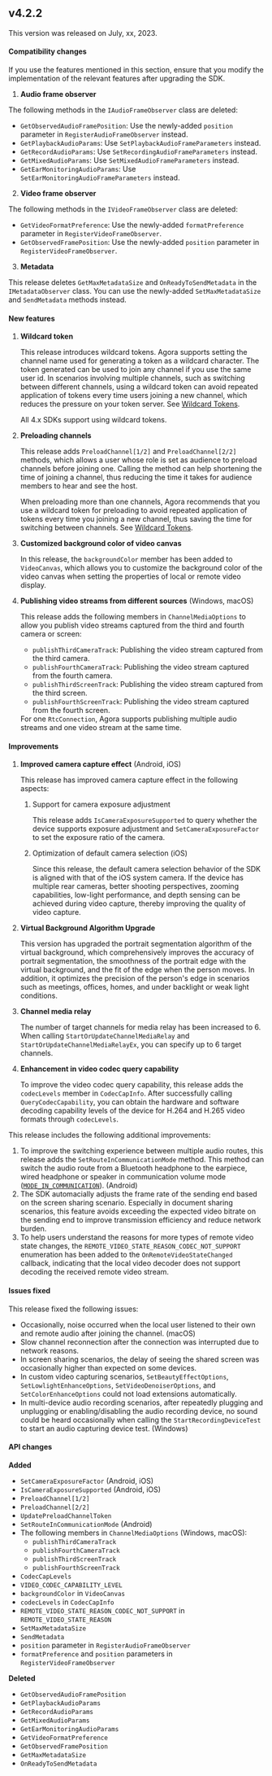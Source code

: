 ## v4.2.2

This version was released on July, xx, 2023.

#### Compatibility changes

If you use the features mentioned in this section, ensure that you modify the implementation of the relevant features after upgrading the SDK.

1. **Audio frame observer**

The following methods in the `IAudioFrameObserver` class are deleted:

- `GetObservedAudioFramePosition`: Use the newly-added `position` parameter in  `RegisterAudioFrameObserver` instead.
- `GetPlaybackAudioParams`: Use `SetPlaybackAudioFrameParameters` instead.
- `GetRecordAudioParams`: Use `SetRecordingAudioFrameParameters` instead.
- `GetMixedAudioParams`: Use `SetMixedAudioFrameParameters` instead.
- `GetEarMonitoringAudioParams`: Use `SetEarMonitoringAudioFrameParameters` instead.

2. **Video frame observer**

The following methods in the `IVideoFrameObserver` class are deleted:

- `GetVideoFormatPreference`: Use the newly-added `formatPreference` parameter in  `RegisterVideoFrameObserver`. 
- `GetObservedFramePosition`: Use the newly-added `position` parameter in  `RegisterVideoFrameObserver`.

3. **Metadata**

This release deletes `GetMaxMetadataSize` and `OnReadyToSendMetadata` in the `IMetadataObserver` class. You can use the newly-added `SetMaxMetadataSize` and `SendMetadata` methods instead.

#### New features

1. **Wildcard token**

   This release introduces wildcard tokens. Agora supports setting the channel name used for generating a token as a wildcard character. The token generated can be used to join any channel if you use the same user id. In scenarios involving multiple channels, such as switching between different channels, using a wildcard token can avoid repeated application of tokens every time users joining a new channel, which reduces the pressure on your token server. See [Wildcard Tokens](https://docportal.shengwang.cn/cn/live-streaming-premium-4.x/wildcard_token?platform=All%20Platforms).

   <div class="alert info">All 4.x SDKs support using wildcard tokens.</div>

2. **Preloading channels**

   This release adds `PreloadChannel[1/2]` and `PreloadChannel[2/2]` methods, which allows a user whose role is set as audience to preload channels before joining one. Calling the method can help shortening the time of joining a channel, thus reducing the time it takes for audience members to hear and see the host.

   When preloading more than one channels, Agora recommends that you use a wildcard token for preloading to avoid repeated application of tokens every time you joining a new channel, thus saving the time for switching between channels. See [Wildcard Tokens](https://docportal.shengwang.cn/cn/live-streaming-premium-4.x/wildcard_token?platform=All%20Platforms).

3. **Customized background color of video canvas**

   In this release, the `backgroundColor` member has been added to `VideoCanvas`, which allows you to customize the background color of the video canvas when setting the properties of local or remote video display.

4. **Publishing video streams from different sources** (Windows, macOS)

   This release adds the following members in `ChannelMediaOptions` to allow you publish video streams captured from the third and fourth camera or screen:

   - `publishThirdCameraTrack`: Publishing the video stream captured from the third camera.
   - `publishFourthCameraTrack`: Publishing the video stream captured from the fourth camera.
   - `publishThirdScreenTrack`: Publishing the video stream captured from the third screen.
   - `publishFourthScreenTrack`: Publishing the video stream captured from the fourth screen.

   <div class="alert info">For one <code>RtcConnection</code>, Agora supports publishing multiple audio streams and one video stream at the same time.</div>

#### Improvements

1. **Improved camera capture effect** (Android, iOS)

   This release has improved camera capture effect in the following aspects:

   1. Support for camera exposure adjustment

      This release adds `IsCameraExposureSupported` to query whether the device supports exposure adjustment and `SetCameraExposureFactor` to set the exposure ratio of the camera.

   2. Optimization of default camera selection (iOS)

      Since this release, the default camera selection behavior of the SDK is aligned with that of the iOS system camera. If the device has multiple rear cameras, better shooting perspectives, zooming capabilities, low-light performance, and depth sensing can be achieved during video capture, thereby improving the quality of video capture.

2. **Virtual Background Algorithm Upgrade**

   This version has upgraded the portrait segmentation algorithm of the virtual background, which comprehensively improves the accuracy of portrait segmentation, the smoothness of the portrait edge with the virtual background, and the fit of the edge when the person moves. In addition, it optimizes the precision of the person's edge in scenarios such as meetings, offices, homes, and under backlight or weak light conditions.

3. **Channel media relay**

   The number of target channels for media relay has been increased to 6. When calling `StartOrUpdateChannelMediaRelay` and `StartOrUpdateChannelMediaRelayEx`, you can specify up to 6 target channels.

4. **Enhancement in video codec query capability**

   To improve the video codec query capability, this release adds the `codecLevels` member in `CodecCapInfo`. After successfully calling `QueryCodecCapability`, you can obtain the hardware and software decoding capability levels of the device for H.264 and H.265 video formats through `codecLevels`.

This release includes the following additional improvements:

1. To improve the switching experience between multiple audio routes, this release adds the `SetRouteInCommunicationMode` method. This method can switch the audio route from a Bluetooth headphone to the earpiece, wired headphone or speaker in communication volume mode ([`MODE_IN_COMMUNICATION`](https://developer.android.google.cn/reference/kotlin/android/media/AudioManager?hl=en#mode_in_communication)). (Android)
2. The SDK automacially adjusts the frame rate of the sending end based on the screen sharing scenario. Especially in document sharing scenarios, this feature avoids exceeding the expected video bitrate on the sending end to improve transmission efficiency and reduce network burden.
3. To help users understand the reasons for more types of remote video state changes, the `REMOTE_VIDEO_STATE_REASON_CODEC_NOT_SUPPORT` enumeration has been added to the `OnRemoteVideoStateChanged` callback, indicating that the local video decoder does not support decoding the received remote video stream.

#### Issues fixed

This release fixed the following issues:

- Occasionally, noise occurred when the local user listened to their own and remote audio after joining the channel. (macOS)
- Slow channel reconnection after the connection was interrupted due to network reasons.
- In screen sharing scenarios, the delay of seeing the shared screen was occasionally higher than expected on some devices.
- In custom video capturing scenarios, `SetBeautyEffectOptions`, `SetLowlightEnhanceOptions`, `SetVideoDenoiserOptions`, and `SetColorEnhanceOptions` could not load extensions automatically. 
- In multi-device audio recording scenarios, after repeatedly plugging and unplugging or enabling/disabling the audio recording device, no sound could be heard occasionally when calling the `StartRecordingDeviceTest` to start an audio capturing device test. (Windows)

#### API changes

**Added**

- `SetCameraExposureFactor` (Android, iOS)
- `IsCameraExposureSupported` (Android, iOS)
- `PreloadChannel[1/2]`
- `PreloadChannel[2/2]`
- `UpdatePreloadChannelToken`
- `SetRouteInCommunicationMode` (Android)
- The following members in `ChannelMediaOptions` (Windows, macOS):
  - `publishThirdCameraTrack`
  - `publishFourthCameraTrack`
  - `publishThirdScreenTrack`
  - `publishFourthScreenTrack`
- `CodecCapLevels`
- `VIDEO_CODEC_CAPABILITY_LEVEL`
- `backgroundColor` in `VideoCanvas`
- `codecLevels` in `CodecCapInfo`
- `REMOTE_VIDEO_STATE_REASON_CODEC_NOT_SUPPORT` in `REMOTE_VIDEO_STATE_REASON`
- `SetMaxMetadataSize`
- `SendMetadata`
- `position` parameter in `RegisterAudioFrameObserver` 
- `formatPreference` and `position`  parameters in `RegisterVideoFrameObserver`

**Deleted**

- `GetObservedAudioFramePosition`
- `GetPlaybackAudioParams`
- `GetRecordAudioParams`
- `GetMixedAudioParams`
- `GetEarMonitoringAudioParams`
- `GetVideoFormatPreference`
- `GetObservedFramePosition`
- `GetMaxMetadataSize`
- `OnReadyToSendMetadata`